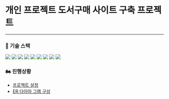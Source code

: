 <h1>개인 프로젝트 도서구매 사이트 구축 프로젝트</h1>
<hr>

<h3>🎂 기술 스택</h3>
<div>
    <img src="https://img.shields.io/badge/Java-007396?style=flat-square&logo=Java&logoColor=white"/>
    <img src="https://img.shields.io/badge/JPA-40AEF0?style=flat-square&logo=Java&logoColor=white"/>
    <img src="https://img.shields.io/badge/Hibernate-F40D12?style=flat-square&logo=Java&logoColor=white"/>
    <img src="https://img.shields.io/badge/Spring-6DB33F?style=flat-square&logo=Spring&logoColor=white"/>
    <img src="https://img.shields.io/badge/springboot-6DB33F?style=flat-square&logo=MySQL&logoColor=white"/>
    <img src="https://img.shields.io/badge/MySQL-4479A1?style=flat-square&logo=MySQL&logoColor=white"/>
    <img src="https://img.shields.io/badge/HTML5-E34F26?style=flat-square&logo=HTML5&logoColor=white"/>
    <img src="https://img.shields.io/badge/CSS3-1572B6?style=flat-square&logo=CSS3&logoColor=white"/>
    <img src="https://img.shields.io/badge/JavaScript-F7DF1E?style=flat-square&logo=JavaScript&logoColor=white"/>
</div>   


<h3>🏍 진행상황 </h3>
<ul>
    <li><a href="https://velog.io/@rmspring12/%EC%8A%A4%ED%94%84%EB%A7%81-%EC%87%BC%ED%95%91%EB%AA%B0-%ED%94%84%EB%A1%9C%EC%A0%9D%ED%8A%B8-%EA%B5%AC%EC%84%B1">프로젝트 설정</a></li>
    <li><a href="https://velog.io/@rmspring12/%EC%87%BC%ED%95%91%EB%AA%B0-ERD-%EA%B5%AC%EC%B6%95%ED%95%98%EA%B8%B0">ER 다이아 그램 구성</a></li>
        <img src="https://github.com/TwoEther/BookMarketProject/assets/101616106/1927ea76-68be-42b8-bb8b-2ce795ffd553" alt="">
</ul>


